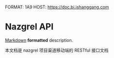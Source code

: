 FORMAT: 1A9
HOST: https://doc.bi.ishanggang.com

# Nazgrel API
[Markdown](http://daringfireball.net/projects/markdown/syntax) **formatted** description.

本文档是 nazgrel 项目渠道移动端的 RESTful 接口文档

<!-- include(intro.md) -->
<!-- include(guide.md) -->

<!-- include(api/channel/ping.md) -->
<!-- include(api/channel/auth.md) -->
<!-- include(api/channel/dashboard.md) -->
<!-- include(api/channel/shop.md) -->
<!-- include(api/channel/order.md) -->
<!-- include(api/channel/channel.md) -->
<!-- include(api/channel/channel_user.md) -->
